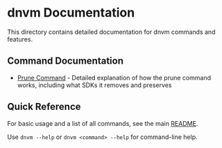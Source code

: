 # dnvm Documentation

This directory contains detailed documentation for dnvm commands and features.

## Command Documentation

- [Prune Command](prune.md) - Detailed explanation of how the prune command works, including what SDKs it removes and preserves

## Quick Reference

For basic usage and a list of all commands, see the main [README](../README.md).

Use `dnvm --help` or `dnvm <command> --help` for command-line help.
